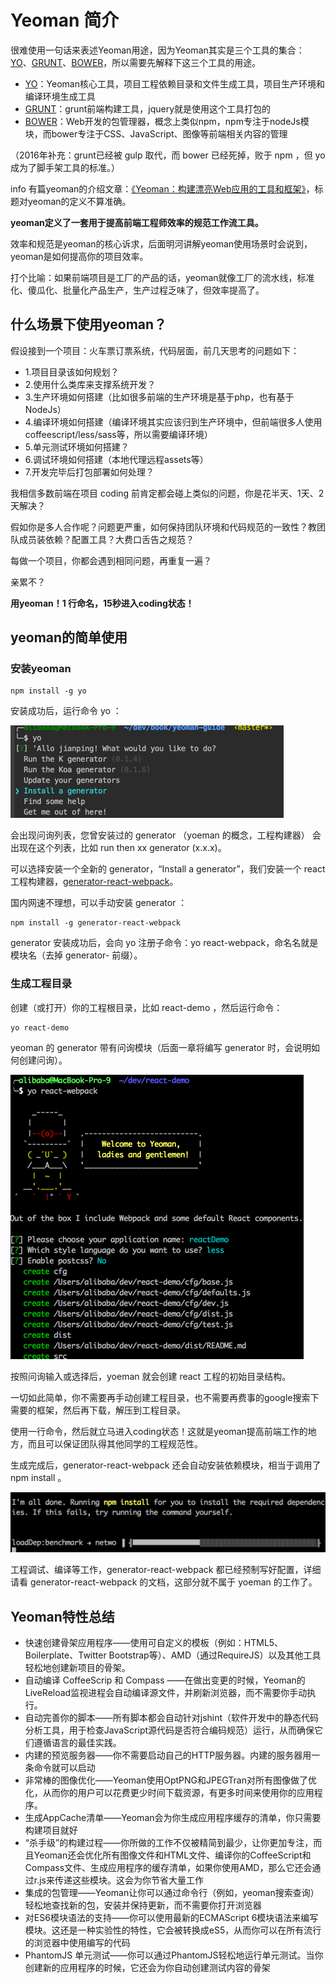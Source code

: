 # Yeoman 简介

很难使用一句话来表述Yeoman用途，因为Yeoman其实是三个工具的集合：[YO](http://yeoman.io/)、[GRUNT](https://github.com/gruntjs/grunt)、[BOWER](http://bower.io/)，所以需要先解释下这三个工具的用途。

*   [YO](http://yeoman.io/)：Yeoman核心工具，项目工程依赖目录和文件生成工具，项目生产环境和编译环境生成工具
*   [GRUNT](https://github.com/gruntjs/grunt)：grunt前端构建工具，jquery就是使用这个工具打包的
*   [BOWER](http://bower.io/)：Web开发的包管理器，概念上类似npm，npm专注于nodeJs模块，而bower专注于CSS、JavaScript、图像等前端相关内容的管理

（2016年补充：grunt已经被 gulp 取代，而 bower 已经死掉，败于 npm ，但 yo 成为了脚手架工具的标准。）

info 有篇yeoman的介绍文章：[《Yeoman：构建漂亮Web应用的工具和框架》](http://www.infoq.com/cn/news/2012/09/yeoman)，标题对yeoman的定义不算准确。

**yeoman定义了一套用于提高前端工程师效率的规范工作流工具。**

效率和规范是yeoman的核心诉求，后面明河讲解yeoman使用场景时会说到，yeoman是如何提高你的项目效率。

打个比喻：如果前端项目是工厂的产品的话，yeoman就像工厂的流水线，标准化、傻瓜化、批量化产品生产，生产过程乏味了，但效率提高了。

## 什么场景下使用yeoman？

假设接到一个项目：火车票订票系统，代码层面，前几天思考的问题如下：

* 1.项目目录该如何规划？
* 2.使用什么类库来支撑系统开发？
* 3.生产环境如何搭建（比如很多前端的生产环境是基于php，也有基于NodeJs）
* 4.编译环境如何搭建（编译环境其实应该归到生产环境中，但前端很多人使用coffeescript/less/sass等，所以需要编译环境）
* 5.单元测试环境如何搭建？
* 6.调试环境如何搭建（本地代理远程assets等）
* 7.开发完毕后打包部署如何处理？

我相信多数前端在项目 coding 前肯定都会碰上类似的问题，你是花半天、1天、2天解决？

假如你是多人合作呢？问题更严重，如何保持团队环境和代码规范的一致性？教团队成员装依赖？配置工具？大费口舌告之规范？

每做一个项目，你都会遇到相同问题，再重复一遍？

亲累不？

**用yeoman！1 行命名，15秒进入coding状态！**

## yeoman的简单使用

### 安装yeoman

    npm install -g yo
 
安装成功后，运行命令 yo ：
   
![./1.png](./1.png)   

会出现问询列表，您曾安装过的 generator （yoeman 的概念，工程构建器） 会出现在这个列表，比如 run then xx generator (x.x.x)。

可以选择安装一个全新的 generator，“Install a generator”，我们安装一个 react 工程构建器，[generator-react-webpack](https://github.com/newtriks/generator-react-webpack)。

国内网速不理想，可以手动安装 generator ：

    npm install -g generator-react-webpack

generator 安装成功后，会向 yo 注册子命令：yo react-webpack，命名名就是模块名（去掉 generator- 前缀）。
  

### 生成工程目录

创建（或打开）你的工程根目录，比如 react-demo ，然后运行命令：

    yo react-demo
    
yeoman 的 generator 带有问询模块（后面一章将编写 generator 时，会说明如何创建问询）。

![./2.png](./2.png)

按照问询输入或选择后，yoeman 就会创建 react 工程的初始目录结构。

一切如此简单，你不需要再手动创建工程目录，也不需要再费事的google搜索下需要的框架，然后再下载，解压到工程目录。

使用一行命令，然后就立马进入coding状态！这就是yeoman提高前端工作的地方，而且可以保证团队得其他同学的工程规范性。

生成完成后，generator-react-webpack 还会自动安装依赖模块，相当于调用了 npm install 。

![./3.png](./3.png)

工程调试、编译等工作，generator-react-webpack 都已经预制写好配置，详细请看 generator-react-webpack 的文档，这部分就不属于 yoeman 的工作了。



## Yeoman特性总结

* 快速创建骨架应用程序——使用可自定义的模板（例如：HTML5、Boilerplate、Twitter Bootstrap等）、AMD（通过RequireJS）以及其他工具轻松地创建新项目的骨架。
* 自动编译 CoffeeScrip 和 Compass ——在做出变更的时候，Yeoman的LiveReload监视进程会自动编译源文件，并刷新浏览器，而不需要你手动执行。
* 自动完善你的脚本——所有脚本都会自动针对jshint（软件开发中的静态代码分析工具，用于检查JavaScript源代码是否符合编码规范）运行，从而确保它们遵循语言的最佳实践。
* 内建的预览服务器——你不需要启动自己的HTTP服务器。内建的服务器用一条命令就可以启动
* 非常棒的图像优化——Yeoman使用OptPNG和JPEGTran对所有图像做了优化，从而你的用户可以花费更少时间下载资源，有更多时间来使用你的应用程序。
* 生成AppCache清单——Yeoman会为你生成应用程序缓存的清单，你只需要构建项目就好
* “杀手级”的构建过程——你所做的工作不仅被精简到最少，让你更加专注，而且Yeoman还会优化所有图像文件和HTML文件、编译你的CoffeeScript和Compass文件、生成应用程序的缓存清单，如果你使用AMD，那么它还会通过r.js来传递这些模块。这会为你节省大量工作
* 集成的包管理——Yeoman让你可以通过命令行（例如，yeoman搜索查询）轻松地查找新的包，安装并保持更新，而不需要你打开浏览器
* 对ES6模块语法的支持——你可以使用最新的ECMAScript 6模块语法来编写模块。这还是一种实验性的特性，它会被转换成eS5，从而你可以在所有流行的浏览器中使用编写的代码
* PhantomJS 单元测试——你可以通过PhantomJS轻松地运行单元测试。当你创建新的应用程序的时候，它还会为你自动创建测试内容的骨架

